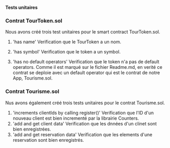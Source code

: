 **Tests unitaires**

### Contrat TourToken.sol

Nous avons créé trois test unitaires pour le smart contract TourToken.sol.

1. 'has name'
   Verification que le TourToken a un nom.

2. 'has symbol'
   Verification que le token a un symbol.

3. 'has no default operators'
   Verification que le token n'a pas de default operators. Comme il est marqué sur le fichier Readme.md, en verité ce contrat se deploie avec un default operator qui est le contrat de notre App, Tourisme.sol.

### Contrat Tourisme.sol

Nus avons également créé trois tests unitaires pour le contrat Tourisme.sol.

1. 'increments clientIds by calling register()'
   Verification que l'ID d'un nouveau client est bien incrementé par la librairie Counters.
2. 'add and get client data'
   Verification que les dnnées d'un clinet sont bien enregistrées.
3. 'add and get reservation data'
   Verification que les elements d'une reservation sont bien enregistrés.

